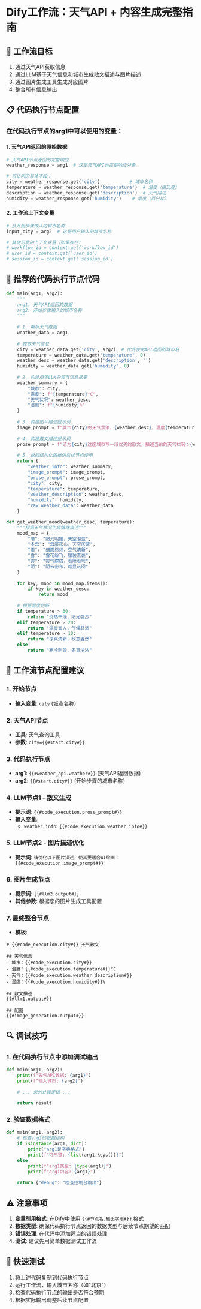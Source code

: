 # Dify工作流：天气API + 内容生成完整指南

## 🎯 工作流目标
1. 通过天气API获取信息
2. 通过LLM基于天气信息和城市生成散文描述与图片描述
3. 通过图片生成工具生成对应图片
4. 整合所有信息输出

## 📋 代码执行节点配置

### 在代码执行节点的arg1中可以使用的变量：

#### 1. 天气API返回的原始数据
```python
# 天气API节点返回的完整响应
weather_response = arg1  # 这是天气API的完整响应对象

# 可访问的具体字段：
city = weather_response.get('city')           # 城市名称
temperature = weather_response.get('temperature')  # 温度（摄氏度）
description = weather_response.get('description')  # 天气描述
humidity = weather_response.get('humidity')    # 湿度（百分比）
```

#### 2. 工作流上下文变量
```python
# 从开始步骤传入的城市名称
input_city = arg2  # 这是用户输入的城市名称

# 其他可能的上下文变量（如果存在）
# workflow_id = context.get('workflow_id')
# user_id = context.get('user_id')
# session_id = context.get('session_id')
```

## 🔧 推荐的代码执行节点代码

```python
def main(arg1, arg2):
    """
    arg1: 天气API返回的数据
    arg2: 开始步骤输入的城市名称
    """
    
    # 1. 解析天气数据
    weather_data = arg1
    
    # 提取天气信息
    city = weather_data.get('city', arg2)  # 优先使用API返回的城市名
    temperature = weather_data.get('temperature', 0)
    weather_desc = weather_data.get('description', '')
    humidity = weather_data.get('humidity', 0)
    
    # 2. 构建用于LLM的天气信息摘要
    weather_summary = {
        "城市": city,
        "温度": f"{temperature}°C",
        "天气状况": weather_desc,
        "湿度": f"{humidity}%"
    }
    
    # 3. 构建图片描述提示词
    image_prompt = f"城市{city}的天气景象，{weather_desc}，温度{temperature}度，{humidity}%湿度，{get_weather_mood(weather_desc, temperature)}"
    
    # 4. 构建散文描述提示词
    prose_prompt = f"请为{city}这座城市写一段优美的散文，描述当前的天气状况：{weather_desc}，温度{temperature}度，湿度{humidity}%"
    
    # 5. 返回结构化数据供后续节点使用
    return {
        "weather_info": weather_summary,
        "image_prompt": image_prompt,
        "prose_prompt": prose_prompt,
        "city": city,
        "temperature": temperature,
        "weather_description": weather_desc,
        "humidity": humidity,
        "raw_weather_data": weather_data
    }

def get_weather_mood(weather_desc, temperature):
    """根据天气状况生成情绪描述"""
    mood_map = {
        "晴": "阳光明媚，天空湛蓝",
        "多云": "云层密布，天空灰蒙",
        "雨": "细雨绵绵，空气清新",
        "雪": "雪花纷飞，银装素裹",
        "雾": "雾气朦胧，若隐若现",
        "阴": "阴云密布，略显沉闷"
    }
    
    for key, mood in mood_map.items():
        if key in weather_desc:
            return mood
    
    # 根据温度判断
    if temperature > 30:
        return "炎热干燥，阳光强烈"
    elif temperature > 20:
        return "温暖宜人，气候舒适"
    elif temperature > 10:
        return "凉爽清新，秋意盎然"
    else:
        return "寒冷刺骨，冬意浓浓"
```

## 🎨 工作流节点配置建议

### 1. 开始节点
- **输入变量**: `city` (城市名称)

### 2. 天气API节点
- **工具**: 天气查询工具
- **参数**: `city={{#start.city#}}`

### 3. 代码执行节点
- **arg1**: `{{#weather_api.weather#}}` (天气API返回数据)
- **arg2**: `{{#start.city#}}` (开始步骤的城市名称)

### 4. LLM节点1 - 散文生成
- **提示词**: `{{#code_execution.prose_prompt#}}`
- **输入变量**: 
  - `weather_info`: `{{#code_execution.weather_info#}}`

### 5. LLM节点2 - 图片描述优化
- **提示词**: `请优化以下图片描述，使其更适合AI绘画：{{#code_execution.image_prompt#}}`

### 6. 图片生成节点
- **提示词**: `{{#llm2.output#}}`
- **其他参数**: 根据您的图片生成工具配置

### 7. 最终整合节点
- **模板**: 
```
# {{#code_execution.city#}} 天气散文

## 天气信息
- 城市：{{#code_execution.city#}}
- 温度：{{#code_execution.temperature#}}°C
- 天气：{{#code_execution.weather_description#}}
- 湿度：{{#code_execution.humidity#}}%

## 散文描述
{{#llm1.output#}}

## 配图
{{#image_generation.output#}}
```

## 🔍 调试技巧

### 1. 在代码执行节点中添加调试输出
```python
def main(arg1, arg2):
    print(f"天气API数据: {arg1}")
    print(f"输入城市: {arg2}")
    
    # ... 您的处理逻辑 ...
    
    return result
```

### 2. 验证数据格式
```python
def main(arg1, arg2):
    # 检查arg1的数据结构
    if isinstance(arg1, dict):
        print("arg1是字典格式")
        print(f"可用键: {list(arg1.keys())}")
    else:
        print(f"arg1类型: {type(arg1)}")
        print(f"arg1内容: {arg1}")
    
    return {"debug": "检查控制台输出"}
```

## ⚠️ 注意事项

1. **变量引用格式**: 在Dify中使用 `{{#节点名.输出字段#}}` 格式
2. **数据类型**: 确保代码执行节点返回的数据类型与后续节点期望的匹配
3. **错误处理**: 在代码中添加适当的错误处理
4. **测试**: 建议先用简单数据测试工作流

## 🚀 快速测试

1. 将上述代码复制到代码执行节点
2. 运行工作流，输入城市名称（如"北京"）
3. 检查代码执行节点的输出是否符合预期
4. 根据实际输出调整后续节点配置
